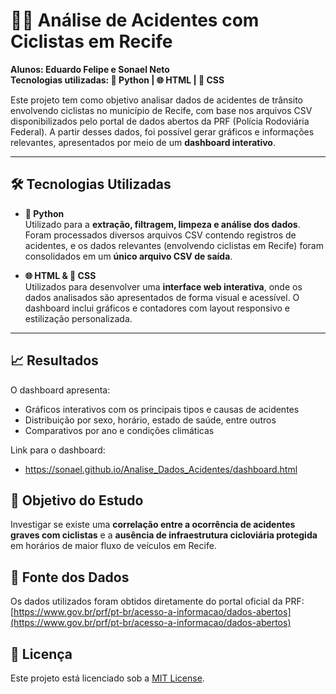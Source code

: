 # 🚴‍♂️ Análise de Acidentes com Ciclistas em Recife

**Alunos: Eduardo Felipe e Sonael Neto**  
**Tecnologias utilizadas: 🐍 Python | 🌐 HTML | 🎨 CSS**

Este projeto tem como objetivo analisar dados de acidentes de trânsito envolvendo ciclistas no município de Recife, com base nos arquivos CSV disponibilizados pelo portal de dados abertos da PRF (Polícia Rodoviária Federal). A partir desses dados, foi possível gerar gráficos e informações relevantes, apresentados por meio de um **dashboard interativo**.

---

## 🛠️ Tecnologias Utilizadas

- **🐍 Python**  
  Utilizado para a **extração, filtragem, limpeza e análise dos dados**. Foram processados diversos arquivos CSV contendo registros de acidentes, e os dados relevantes (envolvendo ciclistas em Recife) foram consolidados em um **único arquivo CSV de saída**.

- **🌐 HTML & 🎨 CSS**  
  Utilizados para desenvolver uma **interface web interativa**, onde os dados analisados são apresentados de forma visual e acessível. O dashboard inclui gráficos e contadores com layout responsivo e estilização personalizada.

---


## 📈 Resultados

O dashboard apresenta:
- Gráficos interativos com os principais tipos e causas de acidentes
- Distribuição por sexo, horário, estado de saúde, entre outros
- Comparativos por ano e condições climáticas

Link para o dashboard:
- https://sonael.github.io/Analise_Dados_Acidentes/dashboard.html

## 📌 Objetivo do Estudo

Investigar se existe uma **correlação entre a ocorrência de acidentes graves com ciclistas** e a **ausência de infraestrutura cicloviária protegida** em horários de maior fluxo de veículos em Recife.

## 🔗 Fonte dos Dados

Os dados utilizados foram obtidos diretamente do portal oficial da PRF:  
[https://www.gov.br/prf/pt-br/acesso-a-informacao/dados-abertos](https://www.gov.br/prf/pt-br/acesso-a-informacao/dados-abertos)

## 📃 Licença

Este projeto está licenciado sob a [MIT License](LICENSE).
